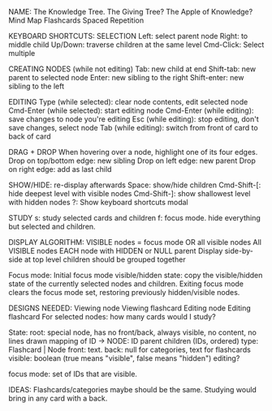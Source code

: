 NAME:
  The Knowledge Tree.
  The Giving Tree?
  The Apple of Knowledge?
  Mind Map
  Flashcards
  Spaced Repetition

KEYBOARD SHORTCUTS:
  SELECTION
    Left: select parent node
    Right: to middle child
    Up/Down: traverse children at the same level
    Cmd-Click: Select multiple

  CREATING NODES (while not editing)
    Tab: new child at end
    Shift-tab: new parent to selected node
    Enter: new sibling to the right
    Shift-enter: new sibling to the left

  EDITING
    Type (while selected): clear node contents, edit selected node
    Cmd-Enter (while selected): start editing node
    Cmd-Enter (while editing): save changes to node you're editing
    Esc (while editing): stop editing, don't save changes, select node
    Tab (while editing): switch from front of card to back of card

  DRAG + DROP
    When hovering over a node, highlight one of its four edges.
    Drop on top/bottom edge: new sibling
    Drop on left edge: new parent
    Drop on right edge: add as last child

  SHOW/HIDE: re-display afterwards
    Space: show/hide children
    Cmd-Shift-[: hide deepest level with visible nodes
    Cmd-Shift-]: show shallowest level with hidden nodes
    ?: Show keyboard shortcuts modal

  STUDY
    s: study selected cards and children
    f: focus mode. hide everything but selected and children.

DISPLAY ALGORITHM:
  VISIBLE nodes = focus mode OR all visible nodes
  All VISIBLE nodes
    EACH node with HIDDEN or NULL parent
      Display side-by-side at top level
    children should be grouped together

  Focus mode: Initial focus mode visible/hidden state: copy the visible/hidden state of the currently selected nodes and children. Exiting focus mode clears the focus mode set, restoring previously hidden/visible nodes.

DESIGNS NEEDED:
  Viewing node
  Viewing flashcard
  Editing node
  Editing flashcard
  For selected nodes:
    how many cards would I study?

State:
  root: special node, has no front/back, always visible, no content, no lines drawn
  mapping of ID -> NODE:
    ID
    parent
    children (IDs, ordered)
    type: Flashcard | Node
    front: text.
    back: null for categories, text for flashcards
    visible: boolean (true means "visible", false means "hidden")
    editing?

  focus mode: set of IDs that are visible.

IDEAS:
Flashcards/categories maybe should be the same.
Studying would bring in any card with a back.
